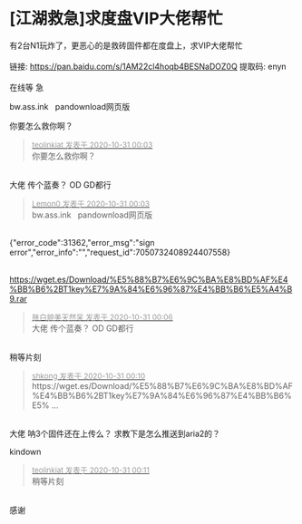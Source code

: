 # [江湖救急]求度盘VIP大佬帮忙


有2台N1玩炸了，更恶心的是救砖固件都在度盘上，求VIP大佬帮忙<br />
<br />
链接: https://pan.baidu.com/s/1AM22cl4hoqb4BESNaDOZ0Q 提取码: enyn<br />
<br />
在线等 急&nbsp; &nbsp;<img src="static/image/smiley/yct/002.gif" smilieid="30" border="0" alt="" /> 

bw.ass.ink&nbsp; &nbsp;pandownload网页版

你要怎么救你啊？<img id="aimg_gegHE" onclick="zoom(this, this.src, 0, 0, 0)" class="zoom" src="https://cdn.jsdelivr.net/gh/hishis/forum-master/public/images/patch.gif" onmouseover="img_onmouseoverfunc(this)" onload="thumbImg(this)" border="0" alt="" />

<div class="quote"><blockquote><font size="2"><a href="https://www.hostloc.com/forum.php?mod=redirect&amp;goto=findpost&amp;pid=9378942&amp;ptid=760439" target="_blank"><font color="#999999">teolinkiat 发表于 2020-10-31 00:03</font></a></font><br />
你要怎么救你啊？</blockquote></div><br />
大佬 传个蓝奏？ OD GD都行<img src="static/image/smiley/yct/012.gif" smilieid="31" border="0" alt="" />

<div class="quote"><blockquote><font size="2"><a href="https://www.hostloc.com/forum.php?mod=redirect&amp;goto=findpost&amp;pid=9378941&amp;ptid=760439" target="_blank"><font color="#999999">Lemon0 发表于 2020-10-31 00:03</font></a></font><br />
bw.ass.ink&nbsp; &nbsp;pandownload网页版</blockquote></div><br />
{&quot;error_code&quot;:31362,&quot;error_msg&quot;:&quot;sign error&quot;,&quot;error_info&quot;:&quot;&quot;,&quot;request_id&quot;:7050732408924407558}<br />
<br />
<img src="static/image/smiley/yct/002.gif" smilieid="30" border="0" alt="" />

https://wget.es/Download/%E5%88%B7%E6%9C%BA%E8%BD%AF%E4%BB%B6%2BT1key%E7%9A%84%E6%96%87%E4%BB%B6%E5%A4%B9.rar<img id="aimg_j5BBq" onclick="zoom(this, this.src, 0, 0, 0)" class="zoom" src="https://cdn.jsdelivr.net/gh/hishis/forum-master/public/images/patch.gif" onmouseover="img_onmouseoverfunc(this)" onload="thumbImg(this)" border="0" alt="" />

<div class="quote"><blockquote><font size="2"><a href="https://www.hostloc.com/forum.php?mod=redirect&amp;goto=findpost&amp;pid=9378950&amp;ptid=760439" target="_blank"><font color="#999999">肤白貌美天然呆 发表于 2020-10-31 00:06</font></a></font><br />
大佬 传个蓝奏？ OD GD都行</blockquote></div><br />
稍等片刻<img id="aimg_pvmQP" onclick="zoom(this, this.src, 0, 0, 0)" class="zoom" src="https://cdn.jsdelivr.net/gh/hishis/forum-master/public/images/patch.gif" onmouseover="img_onmouseoverfunc(this)" onload="thumbImg(this)" border="0" alt="" />

<div class="quote"><blockquote><font size="2"><a href="https://www.hostloc.com/forum.php?mod=redirect&amp;goto=findpost&amp;pid=9378963&amp;ptid=760439" target="_blank"><font color="#999999">shkong 发表于 2020-10-31 00:10</font></a></font><br />
https://wget.es/Download/%E5%88%B7%E6%9C%BA%E8%BD%AF%E4%BB%B6%2BT1key%E7%9A%84%E6%96%87%E4%BB%B6%E5% ...</blockquote></div><br />
大佬 呐3个固件还在上传么？ 求教下是怎么推送到aria2的？

kindown

<div class="quote"><blockquote><font size="2"><a href="https://www.hostloc.com/forum.php?mod=redirect&amp;goto=findpost&amp;pid=9378969&amp;ptid=760439" target="_blank"><font color="#999999">teolinkiat 发表于 2020-10-31 00:11</font></a></font><br />
稍等片刻</blockquote></div><br />
感谢<img src="static/image/smiley/yct/001.gif" smilieid="48" border="0" alt="" />
